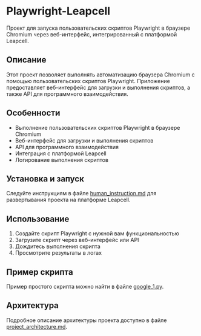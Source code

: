 # Playwright-Leapcell

Проект для запуска пользовательских скриптов Playwright в браузере Chromium через веб-интерфейс, интегрированный с платформой Leapcell.

## Описание

Этот проект позволяет выполнять автоматизацию браузера Chromium с помощью пользовательских скриптов Playwright. Приложение предоставляет веб-интерфейс для загрузки и выполнения скриптов, а также API для программного взаимодействия.

## Особенности

- Выполнение пользовательских скриптов Playwright в браузере Chromium
- Веб-интерфейс для загрузки и выполнения скриптов
- API для программного взаимодействия
- Интеграция с платформой Leapcell
- Логирование выполнения скриптов

## Установка и запуск

Следуйте инструкциям в файле [human_instruction.md](human_instruction.md) для развертывания проекта на платформе Leapcell.

## Использование

1. Создайте скрипт Playwright с нужной вам функциональностью
2. Загрузите скрипт через веб-интерфейс или API
3. Дождитесь выполнения скрипта
4. Просмотрите результаты в логах

## Пример скрипта

Пример простого скрипта можно найти в файле [google_1.py](google_1.py).

## Архитектура

Подробное описание архитектуры проекта доступно в файле [project_architecture.md](project_architecture.md).
